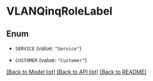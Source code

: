 # VLANQinqRoleLabel

## Enum


* `SERVICE` (value: `"Service"`)

* `CUSTOMER` (value: `"Customer"`)


[[Back to Model list]](../README.md#documentation-for-models) [[Back to API list]](../README.md#documentation-for-api-endpoints) [[Back to README]](../README.md)


